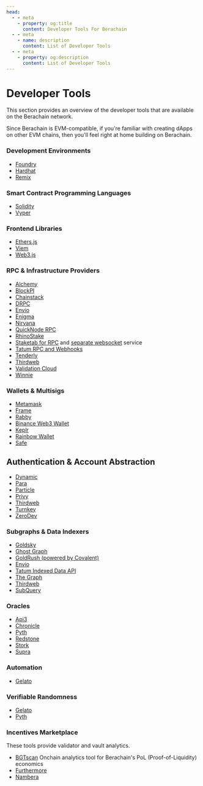 ```yaml
---
head:
  - - meta
    - property: og:title
      content: Developer Tools For Berachain
  - - meta
    - name: description
      content: List of Developer Tools
  - - meta
    - property: og:description
      content: List of Developer Tools
---
```


<script setup>
  import config from '@berachain/config/constants.json';
</script>

# Developer Tools

This section provides an overview of the developer tools that are available on the Berachain network.

Since Berachain is EVM-compatible, if you're familiar with creating dApps on other EVM chains, then you'll feel right at home building on Berachain.

### Development Environments

- [Foundry](https://github.com/foundry-rs/foundry)
- [Hardhat](https://hardhat.org/)
- [Remix](https://remix.ethereum.org/)

### Smart Contract Programming Languages

- [Solidity](https://docs.soliditylang.org/en/v0.8.20/)
- [Vyper](https://docs.vyperlang.org/en/stable/)

### Frontend Libraries

- [Ethers.js](https://docs.ethers.org/v5/)
- [Viem](https://viem.sh)
- [Web3.js](https://web3js.readthedocs.io/en/v1.10.0/)

### RPC & Infrastructure Providers

- [Alchemy](https://docs.alchemy.com/reference/berachain-api-quickstart)
- [BlockPI](https://blockpi.io/)
- [Chainstack](https://chainstack.com/build-better-with-berachain/)
- [DRPC](https://drpc.org/chainlist/berachain)
- [Envio](https://envio.dev)
- [Enigma](https://enigma-validator.com/services)
- [Nirvana](https://nirvanalabs.io/nodes/berachain)
- [QuickNode RPC](https://quicknode.notion.site/QuickNode-Benefits-for-Berachain-Developers-175d54ec5d644f598fde797633add2c1?pvs=4)
- [RhinoStake](https://rhinostake.com/resources/berachain-apis)
- [Staketab for RPC](https://bera-evm-rpc.staketab.org:443) and [separate websocket](wss://bera-evm-ws.staketab.org:443) service
- [Tatum RPC and Webhooks](https://tatum.io/berachain-and-tatum)
- [Tenderly](https://dashboard.tenderly.co/)
- [Thirdweb](https://thirdweb.com/chainlist)
- [Validation Cloud](https://www.validationcloud.io/berachain-rpc)
- [Winnie](https://www.henlo-winnie.dev/)

### Wallets & Multisigs

- [Metamask](https://metamask.io/)
- [Frame](https://frame.sh/)
- [Rabby](https://rabby.io/)
- [Binance Web3 Wallet](https://www.binance.com/en/web3wallet)
- [Keplr](https://keplr.app/)
- [Rainbow Wallet](https://rainbow.me/en/)
- [Safe](https://safe.berachain.com/welcome)

## Authentication & Account Abstraction

- [Dynamic](https://www.dynamic.xyz/)
- [Para](https://getpara.com)
- [Particle](https://particle.network/)
- [Privy](https://www.privy.io/)
- [Thirdweb](https://thirdweb.com/explore/smart-wallet)
- [Turnkey](https://www.turnkey.com/)
- [ZeroDev](https://zerodev.app/)

### Subgraphs & Data Indexers

- [Goldsky](https://docs.goldsky.com/chains/berachain)
- [Ghost Graph](https://ghostgraph.xyz)
- [GoldRush (powered by Covalent)](https://goldrush.dev/docs/networks/berachain-testnet/)
- [Envio](https://envio.dev)
- [Tatum Indexed Data API](https://tatum.io/berachain-and-tatum)
- [The Graph](https://thegraph.com/)
- [Thirdweb](https://thirdweb.com/insight?ref=blog.thirdweb.com)
- [SubQuery](https://subquery.network)

### Oracles

- [Api3](https://api3.org)
- [Chronicle](https://chroniclelabs.org/)
- [Pyth](https://pyth.network/)
- [Redstone](https://docs.redstone.finance/docs/introduction)
- [Stork](https://www.stork.network)
- [Supra](https://supra.com)

### Automation

- [Gelato](https://www.gelato.network/web3-functions)

### Verifiable Randomness

- [Gelato](https://app.gelato.network/vrf)
- [Pyth](https://docs.pyth.network/entropy)

### Incentives Marketplace

These tools provide validator and vault analytics.

- [BGTscan](https://bgtscan.com/bribe-market/bgt-emission-rates) Onchain analytics tool for Berachain's PoL (Proof-of-Liquidity) economics
- [Furthermore](https://furthermore.app/)
- [Nambera](https://nambera.com/)
